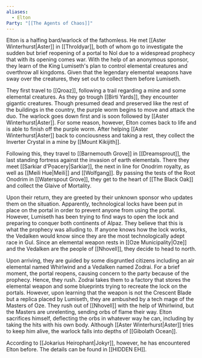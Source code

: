 ```yaml
---
aliases:
  - Elton
Party: "[[The Agents of Chaos]]"
---
```

Elton is a halfing bard/warlock of the fathomless. He met [[Aster Winterhurst|Aster]] in [[Throldyar]], both of whom go to investigate the sudden but brief reopening of a portal to Nol due to a widespread prophecy that with its opening comes war. With the help of an anonymous sponsor, they learn of the King Lumiseth's plan to control elemental creatures and overthrow all kingdoms. Given that the legendary elemental weapons have sway over the creatures, they set out to collect them before Lumiseth.

They first travel to [[Qroaz]], following a trail regarding a mine and some elemental creatures. As they go trough [[Birti Yards]], they encounter gigantic creatures. Though presumed dead and preserved like the rest of the buildings in the country, the purple worm begins to move and attack the duo. The warlock goes down first and is soon followed by [[Aster Winterhurst|Aster]]. For some reason, however, Elton comes back to life and is able to finish off the purple worm. After helping [[Aster Winterhurst|Aster]] back to conciousness and taking a rest, they collect the Inverter Crystal in a mine by [[Mount Kikijith]].

Following this, they travel to [[Barnemouth Grove]] in [[Dreamsprout]], the last standing fortress against the invasion of earth elementals. There they meet [[Sarkiar d'Poacery|Sarkiar]], the next in line for Onodrim royalty, as well as [[Meili Hue|Meili]] and [[Wolfgang]]. By passing the tests of the Root Onodrim in [[Waterspout Grove]], they get to the heart of [[The Black Oak]] and collect the Glaive of Mortality. 

Upon their return, they are greeted by their unknown sponsor who updates them on the situation. Apparently, technological locks have been put in place on the portal in order to prevent anyone from using the portal. However, Lumiseth has been trying to find ways to open the lock and preparing to conquer both continents of Alpaz. They believe that this is what the prophecy was alluding to. If anyone knows how the lock works, the Vedalken would know since they are the most technologically adept race in Gul. Since an elemental weapon rests in [[Oze Municipality|Oze]] and the Vedalken are the people of [[Nhovell]], they decide to head to north. 

Upon arriving, they are guided by some disgruntled citizens including an air elemental named Whirlwind and a Vedalken named Zodrai. For a brief moment, the portal reopens, causing concern to the party because of the prophecy. Hence, they rush. Zodrai takes them to a factory that stores the elemental weapon and some blueprints trying to recreate the lock on the portals. However, upon learning that the weapon is not the Crescent Blade but a replica placed by Lumiseth, they are ambushed by a tech mage of the Masters of Oze. They rush out of [[Nhovell]] with the help of Whirlwind, but the Masters are unrelenting, sending orbs of flame their way. Elton sacrifices himself, deflecting the orbs in whatever way he can, including by taking the hits with his own body. Although [[Aster Winterhurst|Aster]] tries to keep him alive, the warlock falls into depths of [[Gibolath Ocean]].

According to [[Jokarius Heirophant|Jokyr]], however, he has encountered Elton before. The details can be found in [[HIDDEN EH]].